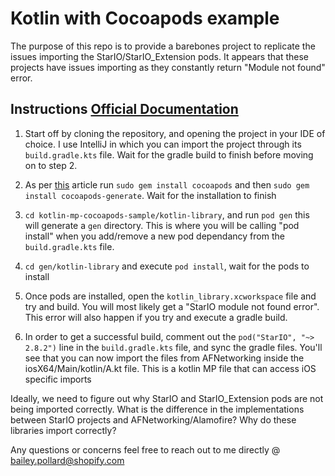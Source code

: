 # Kotlin with Cocoapods example

The purpose of this repo is to provide a barebones project to replicate the issues importing the StarIO/StarIO_Extension pods. It appears that these projects have issues importing as they constantly return "Module not found" error.

## Instructions [Official Documentation](https://kotlinlang.org/docs/native-cocoapods.html#add-a-dependency-on-a-pod-library-from-the-cocoapods-repository)

1. Start off by cloning the repository, and opening the project in your IDE of choice. I use IntelliJ  in which you can import the project through its `build.gradle.kts` file. Wait for the gradle build to finish before moving on to step 2.

2. As per [this](https://kotlinlang.org/docs/native-cocoapods.html) article run `sudo gem install cocoapods` and then `sudo gem install cocoapods-generate`. Wait for the installation to finish

3. `cd kotlin-mp-cocoapods-sample/kotlin-library`, and run `pod gen` this will generate a `gen` directory. This is where you will be calling "pod install" when you add/remove a new pod dependancy from the `build.gradle.kts` file.

4. `cd gen/kotlin-library` and execute `pod install`, wait for the pods to install

5. Once pods are installed, open the `kotlin_library.xcworkspace` file and try and build. You will most likely get a "StarIO module not found error". This error will also happen if you try and execute a gradle build.

6. In order to get a successful build, comment out the `pod("StarIO", "~> 2.8.2")` line in the `build.gradle.kts` file, and sync the gradle files. You'll see that you can now import the files from AFNetworking inside the iosX64/Main/kotlin/A.kt file. This is a kotlin MP file that can access iOS specific imports

Ideally, we need to figure out why StarIO and StarIO_Extension pods are not being imported correctly. What is the difference in the implementations between StarIO projects and AFNetworking/Alamofire? Why do these libraries import correctly? 

Any questions or concerns feel free to reach out to me directly @ bailey.pollard@shopify.com
